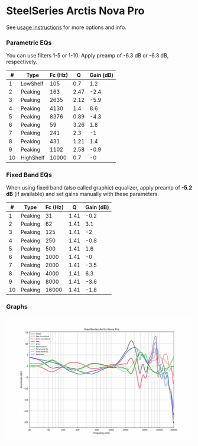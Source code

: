 # SteelSeries Arctis Nova Pro
See [usage instructions](https://github.com/jaakkopasanen/AutoEq#usage) for more options and info.

### Parametric EQs
You can use filters 1-5 or 1-10. Apply preamp of -6.3 dB or -6.3 dB, respectively.

|   # | Type      |   Fc (Hz) |    Q |   Gain (dB) |
|-----|-----------|-----------|------|-------------|
|   1 | LowShelf  |       105 | 0.7  |         1.2 |
|   2 | Peaking   |       163 | 2.47 |        -2.4 |
|   3 | Peaking   |      2635 | 2.12 |        -5.9 |
|   4 | Peaking   |      4130 | 1.4  |         8.6 |
|   5 | Peaking   |      8376 | 0.89 |        -4.3 |
|   6 | Peaking   |        59 | 3.26 |         1.8 |
|   7 | Peaking   |       241 | 2.3  |        -1   |
|   8 | Peaking   |       431 | 1.21 |         1.4 |
|   9 | Peaking   |      1102 | 2.58 |        -0.9 |
|  10 | HighShelf |     10000 | 0.7  |        -0   |

### Fixed Band EQs
When using fixed band (also called graphic) equalizer, apply preamp of **-5.2 dB** (if available) and set gains manually with these parameters.

|   # | Type    |   Fc (Hz) |    Q |   Gain (dB) |
|-----|---------|-----------|------|-------------|
|   1 | Peaking |        31 | 1.41 |        -0.2 |
|   2 | Peaking |        62 | 1.41 |         3.1 |
|   3 | Peaking |       125 | 1.41 |        -2   |
|   4 | Peaking |       250 | 1.41 |        -0.8 |
|   5 | Peaking |       500 | 1.41 |         1.6 |
|   6 | Peaking |      1000 | 1.41 |        -0   |
|   7 | Peaking |      2000 | 1.41 |        -3.5 |
|   8 | Peaking |      4000 | 1.41 |         6.3 |
|   9 | Peaking |      8000 | 1.41 |        -3.6 |
|  10 | Peaking |     16000 | 1.41 |        -1.8 |

### Graphs
![](./SteelSeries%20Arctis%20Nova%20Pro.png)
